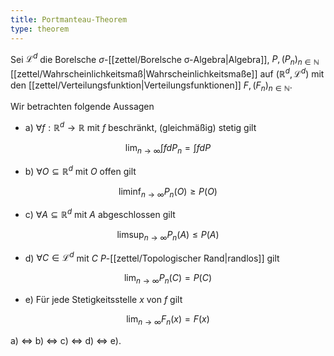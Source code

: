 ```yaml
---
title: Portmanteau-Theorem
type: theorem
---
```


Sei $\mathcal{L}^d$ die Borelsche $\sigma$-[[zettel/Borelsche σ-Algebra|Algebra]], $P, (P_n)_{n \in \mathbb{N}}$ [[zettel/Wahrscheinlichkeitsmaß|Wahrscheinlichkeitsmaße]] auf $(\mathbb{R}^d, \mathcal{L}^d)$ mit den [[zettel/Verteilungsfunktion|Verteilungsfunktionen]] $F, (F_n)_{n \in \mathbb{N}}$.

Wir betrachten folgende Aussagen
- a) $\forall f : \mathbb{R}^d \to \mathbb{R}$ mit $f$ beschränkt, (gleichmäßig) stetig gilt

$$
	\lim_{n \to \infty} \int f dP_n = \int f dP
$$

- b) $\forall O \subseteq \mathbb{R}^d$ mit $O$ offen gilt

$$
	\liminf_{n \to \infty} P_n(O) \ge P(O)
$$

- c) $\forall A \subseteq \mathbb{R}^d$ mit $A$ abgeschlossen gilt

$$
	\limsup_{n \to \infty} P_n(A) \le P(A)
$$

- d) $\forall C \in \mathcal{L}^d$ mit $C$ $P$-[[zettel/Topologischer Rand|randlos]] gilt

$$
	\lim_{n \to \infty} P_n(C) = P(C)
$$

- e) Für jede Stetigkeitsstelle $x$ von $f$ gilt

$$
	\lim_{n \to \infty} F_n(x) = F(x)
$$

a) $\iff$ b) $\iff$ c) $\iff$ d) $\iff$ e).